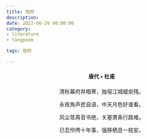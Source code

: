 ```yaml
---
title: 宿府
description:
date: 2022-06-29 00:00:00
category:
- literature
- tangpoem

tags: 宿府

---
```


<div id="poem-author">
唐代 • 杜甫
</div>
<div id="poem-body">
<p class="poem-paragraph">清秋幕府井梧寒，独宿江城蜡炬残。</p>
<p class="poem-paragraph">永夜角声悲自语，中天月色好谁看。</p>
<p class="poem-paragraph">风尘荏苒音书绝，关塞萧条行路难。</p>
<p class="poem-paragraph">已忍伶俜十年事，强移栖息一枝安。</p>

</div>

<style>

#poem-author {
    width: 100%;
    text-align: center;
    margin: 20px 0;
    font-weight: bold;
}
#poem-body {
    width: 100%;
    text-align: center;
}
.poem-paragraph {
    font-family: "仿宋"
}

</style>